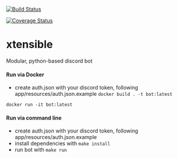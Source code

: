 [![Build Status](https://travis-ci.com/anderskswanson/xtensible-bot.svg?branch=master)](https://travis-ci.com/anderskswanson/xtensible-bot)

[![Coverage Status](https://coveralls.io/repos/github/anderskswanson/xtensible-bot/badge.svg)](https://coveralls.io/github/anderskswanson/xtensible-bot)

# xtensible
Modular, python-based discord bot

#### Run via Docker
- create auth.json with your discord token, following app/resources/auth.json.example
`docker build . -t bot:latest`

`docker run -it bot:latest`

#### Run via command line
- create auth.json with your discord token, following app/resources/auth.json.example
- install dependencies with `make install`
- run bot with `make run`
